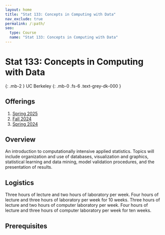 ```yaml
---
layout: home
title: "Stat 133: Concepts in Computing with Data"
nav_exclude: true
permalink: /:path/
seo:
  type: Course
  name: "Stat 133: Concepts in Computing with Data"
---
```


# Stat 133: Concepts in Computing with Data
{: .mb-2 }
UC Berkeley
{: .mb-0 .fs-6 .text-grey-dk-000 }



## Offerings

1. [Spring 2025](spring-2025)
1. [Fall 2024](fall-2024)
1. [Spring 2024](spring-2024)




## Overview

An introduction to computationally intensive applied statistics. Topics will include organization and use of databases, visualization and graphics, statistical learning and data mining, model validation procedures, and the presentation of results. 

## Logistics

Three hours of lecture and two hours of laboratory per week. Four hours of lecture and three hours of laboratory per week for 10 weeks. Three hours of lecture and two hours of computer laboratory per week. Four hours of lecture and three hours of computer laboratory per week for ten weeks.

## Prerequisites


